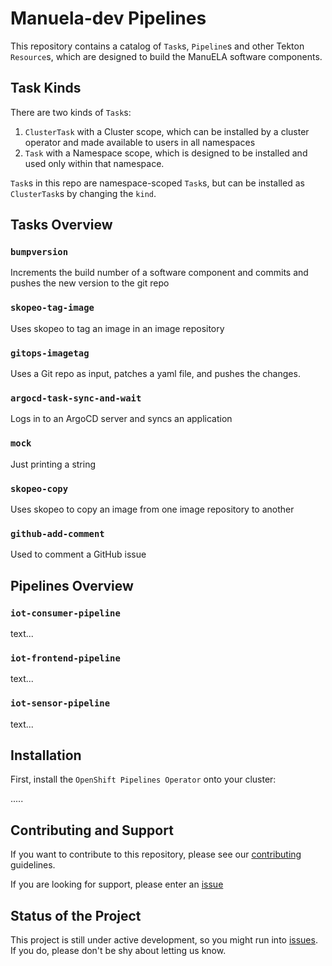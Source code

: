 # Manuela-dev Pipelines

This repository contains a catalog of `Task`s, `Pipeline`s and other Tekton `Resource`s, which are designed to build the ManuELA software components.

## Task Kinds

There are two kinds of `Task`s:

 1. `ClusterTask` with a Cluster scope, which can be installed by a cluster
    operator and made available to users in all namespaces
 2. `Task` with a Namespace scope, which is designed to be installed and used
    only within that namespace.

`Task`s in this repo are namespace-scoped `Task`s, but can be installed as
`ClusterTask`s by changing the `kind`.

## Tasks Overview

### `bumpversion`
Increments the build number of a software component and commits and pushes the new version to the git repo
### `skopeo-tag-image`
Uses skopeo to tag an image in an image repository
### `gitops-imagetag`
Uses a Git repo as input, patches a yaml file, and pushes the changes.
### `argocd-task-sync-and-wait`
Logs in to an ArgoCD server and syncs an application
### `mock`
Just printing a string
### `skopeo-copy`
Uses skopeo to copy an image from one image repository to another
### `github-add-comment`
Used to comment a GitHub issue

## Pipelines Overview

### `iot-consumer-pipeline`
text...
### `iot-frontend-pipeline`
text...
### `iot-sensor-pipeline`
text...

## Installation

First, install the `OpenShift Pipelines Operator` onto your cluster:

.....




## Contributing and Support

If you want to contribute to this repository, please see our [contributing](./CONTRIBUTING.md) guidelines.

If you are looking for support, please enter an [issue](https://github.com/stefan-bergstein/manuela-dev/issues/new)

## Status of the Project

This project is still under active development, so you might run into
[issues](https://github.com/stefan-bergstein/manuela-dev/issues). If you do,
please don't be shy about letting us know.